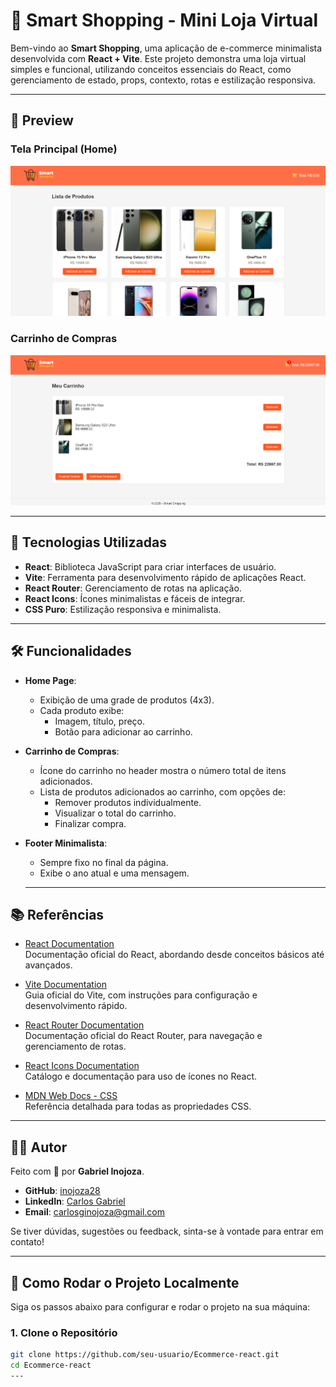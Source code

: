 # 🛒 Smart Shopping - Mini Loja Virtual

Bem-vindo ao **Smart Shopping**, uma aplicação de e-commerce minimalista desenvolvida com **React + Vite**. Este projeto demonstra uma loja virtual simples e funcional, utilizando conceitos essenciais do React, como gerenciamento de estado, props, contexto, rotas e estilização responsiva.

---

## 📸 Preview

### Tela Principal (Home)
![Home Preview](/src/preview/Tela-preview.png)

### Carrinho de Compras
![Carrinho Preview](/src/preview/Tela-preview-02.png)


---

## 🚀 Tecnologias Utilizadas

- **React**: Biblioteca JavaScript para criar interfaces de usuário.
- **Vite**: Ferramenta para desenvolvimento rápido de aplicações React.
- **React Router**: Gerenciamento de rotas na aplicação.
- **React Icons**: Ícones minimalistas e fáceis de integrar.
- **CSS Puro**: Estilização responsiva e minimalista.

---

## 🛠️ Funcionalidades

- **Home Page**:
  - Exibição de uma grade de produtos (4x3).
  - Cada produto exibe:
    - Imagem, título, preço.
    - Botão para adicionar ao carrinho.

- **Carrinho de Compras**:
  - Ícone do carrinho no header mostra o número total de itens adicionados.
  - Lista de produtos adicionados ao carrinho, com opções de:
    - Remover produtos individualmente.
    - Visualizar o total do carrinho.
    - Finalizar compra.

- **Footer Minimalista**:
  - Sempre fixo no final da página.
  - Exibe o ano atual e uma mensagem.

  
  ---
  
 
## 📚 Referências

- [React Documentation](https://reactjs.org/docs/getting-started.html)  
  Documentação oficial do React, abordando desde conceitos básicos até avançados.

- [Vite Documentation](https://vitejs.dev/guide/)  
  Guia oficial do Vite, com instruções para configuração e desenvolvimento rápido.

- [React Router Documentation](https://reactrouter.com/)  
  Documentação oficial do React Router, para navegação e gerenciamento de rotas.

- [React Icons Documentation](https://react-icons.github.io/react-icons/)  
  Catálogo e documentação para uso de ícones no React.

- [MDN Web Docs - CSS](https://developer.mozilla.org/en-US/docs/Web/CSS)  
  Referência detalhada para todas as propriedades CSS.
  

---


## 🧑‍💻 Autor

Feito com 💙 por **Gabriel Inojoza**.

- **GitHub**: [inojoza28](https://github.com/inojoza28)  
- **LinkedIn**: [Carlos Gabriel](https://www.linkedin.com/in/gabrielinojoza/)  
- **Email**: carlosginojoza@gmail.com  

Se tiver dúvidas, sugestões ou feedback, sinta-se à vontade para entrar em contato!


---
 
## 🔧 Como Rodar o Projeto Localmente

Siga os passos abaixo para configurar e rodar o projeto na sua máquina:

### 1. Clone o Repositório

```bash
git clone https://github.com/seu-usuario/Ecommerce-react.git
cd Ecommerce-react
---

